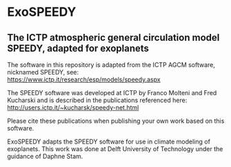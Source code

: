 # ExoSPEEDY
## The ICTP atmospheric general circulation model SPEEDY, adapted for exoplanets

The software in this repository is adapted from the ICTP AGCM software, nicknamed SPEEDY, see:
https://www.ictp.it/research/esp/models/speedy.aspx

The SPEEDY software was developed at ICTP by Franco Molteni and Fred Kucharski and is described in the publications referenced here:
http://users.ictp.it/~kucharsk/speedy-net.html

Please cite these publications when publishing your own work based on this software.

ExoSPEEDY adapts the SPEEDY software for use in climate modeling of exoplanets.
This work was done at Delft University of Technology under the guidance of Daphne Stam.
